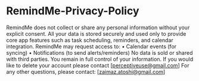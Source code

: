 # RemindMe-Privacy-Policy

RemindMe does not collect or share any personal information without your explicit consent. All your data is stored securely and used only to provide core app features such as task scheduling, reminders, and calendar integration.
RemindMe may request access to:
• Calendar events (for syncing)
• Notifications (to send alerts/reminders)
No data is sold or shared with third parties. You remain in full control of your information.
If you would like to delete your account please contact [perceptiveuse@gmail.com]
For any other questions, please contact: [zaimaz.atoshi@gmail.com]

